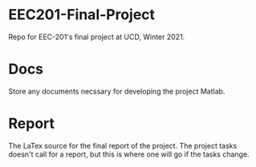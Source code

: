 # EEC201-Final-Project
Repo for EEC-201's final project at UCD, Winter 2021.

# Docs
Store any documents necssary for developing the project Matlab.

# Report
The LaTex source for the final report of the project.
The project tasks doesn't call for a report, but this is where one will go if the tasks change.